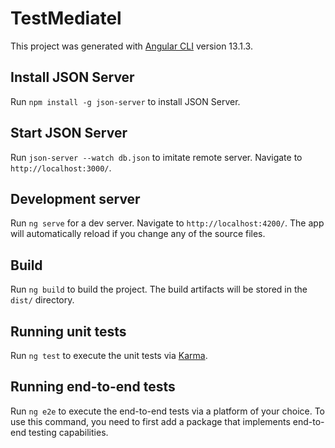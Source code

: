 # TestMediatel

This project was generated with [Angular CLI](https://github.com/angular/angular-cli) version 13.1.3.
## Install JSON Server

Run `npm install -g json-server` to install JSON Server.
## Start JSON Server

Run `json-server --watch db.json` to imitate remote server. Navigate to `http://localhost:3000/`.
## Development server

Run `ng serve` for a dev server. Navigate to `http://localhost:4200/`. The app will automatically reload if you change any of the source files.

## Build

Run `ng build` to build the project. The build artifacts will be stored in the `dist/` directory.

## Running unit tests

Run `ng test` to execute the unit tests via [Karma](https://karma-runner.github.io).

## Running end-to-end tests

Run `ng e2e` to execute the end-to-end tests via a platform of your choice. To use this command, you need to first add a package that implements end-to-end testing capabilities.



